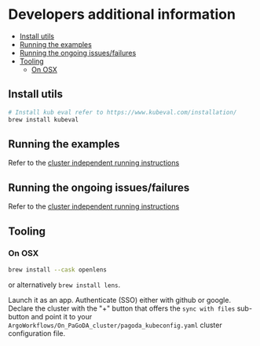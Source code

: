 # Developers additional information

<!-- TOC -->

- [Install utils](#install-utils)
- [Running the examples](#running-the-examples)
- [Running the ongoing issues/failures](#running-the-ongoing-issuesfailures)
- [Tooling](#tooling)
  - [On OSX](#on-osx)

<!-- /TOC -->

## Install utils

```bash
# Install kub eval refer to https://www.kubeval.com/installation/
brew install kubeval
```

## Running the examples

Refer to the
[cluster independent running instructions](With_CLI_Generic/Readme.md#running-the-examples)

## Running the ongoing issues/failures

Refer to the
[cluster independent running instructions](With_CLI_Generic/Readme.md#running-the-ongoing-issuesfailures)

## Tooling

### On OSX

```bash
brew install --cask openlens
```

or alternatively `brew install lens`.

Launch it as an app. Authenticate (SSO) either with github or google.
Declare the cluster with the "+" button that offers the `sync with files`
sub-button and point it to your `ArgoWorkflows/On_PaGoDA_cluster/pagoda_kubeconfig.yaml`
cluster configuration file.
